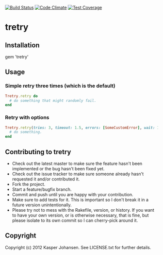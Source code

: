 [![Build Status](https://api.shippable.com/projects/540e7b9e3479c5ea8f9ec25b/badge?branchName=master)](https://app.shippable.com/projects/540e7b9e3479c5ea8f9ec25b/builds/latest)
[![Code Climate](https://codeclimate.com/github/kaspernj/tretry/badges/gpa.svg)](https://codeclimate.com/github/kaspernj/tretry)
[![Test Coverage](https://codeclimate.com/github/kaspernj/tretry/badges/coverage.svg)](https://codeclimate.com/github/kaspernj/tretry)

# tretry

## Installation

gem 'tretry'

## Usage

### Simple retry three times (which is the default)
```ruby
Tretry.retry do
  # do something that might randomly fail.
end
```

### Retry with options
```ruby
Tretry.retry(tries: 3, timeout: 1.5, errors: [SomeCustomError], wait: 1) do
  # do something.
end
```

## Contributing to tretry
 
* Check out the latest master to make sure the feature hasn't been implemented or the bug hasn't been fixed yet.
* Check out the issue tracker to make sure someone already hasn't requested it and/or contributed it.
* Fork the project.
* Start a feature/bugfix branch.
* Commit and push until you are happy with your contribution.
* Make sure to add tests for it. This is important so I don't break it in a future version unintentionally.
* Please try not to mess with the Rakefile, version, or history. If you want to have your own version, or is otherwise necessary, that is fine, but please isolate to its own commit so I can cherry-pick around it.

## Copyright

Copyright (c) 2012 Kasper Johansen. See LICENSE.txt for
further details.

